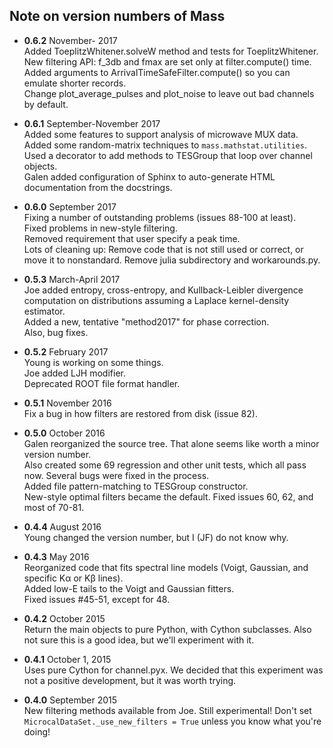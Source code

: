 ## Note on version numbers of Mass

* **0.6.2** November- 2017  
Added ToeplitzWhitener.solveW method and tests for ToeplitzWhitener.  
New filtering API: f_3db and fmax are set only at filter.compute() time.  
Added arguments to ArrivalTimeSafeFilter.compute() so you can emulate shorter records.  
Change plot_average_pulses and plot_noise to leave out bad channels by default.  

* **0.6.1** September-November 2017    
Added some features to support analysis of microwave MUX data.  
Added some random-matrix techniques to `mass.mathstat.utilities`.  
Used a decorator to add methods to TESGroup that loop over channel objects.  
Galen added configuration of Sphinx to auto-generate HTML documentation from the docstrings.  

* **0.6.0** September 2017  
Fixing a number of outstanding problems (issues 88-100 at least).  
Fixed problems in new-style filtering.  
Removed requirement that user specify a peak time.  
Lots of cleaning up: Remove code that is not still used or correct, or move it to nonstandard. Remove julia subdirectory and workarounds.py.

* **0.5.3** March-April 2017  
Joe added entropy, cross-entropy, and Kullback-Leibler divergence computation on distributions assuming a Laplace kernel-density estimator.  
Added a new, tentative "method2017" for phase correction.  
Also, bug fixes.

* **0.5.2** February 2017  
Young is working on some things.  
Joe added LJH modifier.  
Deprecated ROOT file format handler.  

* **0.5.1** November 2016  
Fix a bug in how filters are restored from disk (issue 82).

* **0.5.0** October 2016  
Galen reorganized the source tree. That alone seems like worth a minor version number.  
Also created some 69 regression and other unit tests, which all pass now. Several bugs were fixed in the process.  
Added file pattern-matching to TESGroup constructor.  
New-style optimal filters became the default. Fixed issues 60, 62, and most of 70-81.

* **0.4.4** August 2016  
Young changed the version number, but I (JF) do not know why.

* **0.4.3** May 2016  
Reorganized code that fits spectral line models (Voigt, Gaussian, and specific K&alpha; or K&beta; lines).  
Added low-E tails to the Voigt and Gaussian fitters.  
Fixed issues #45-51, except for 48.

* **0.4.2** October 2015  
Return the main objects to pure Python, with Cython subclasses. Also not sure this is a good idea, but we'll experiment with it.

* **0.4.1** October 1, 2015   
Uses pure Cython for channel.pyx. We decided that this experiment was not a positive development, but it was worth trying.

* **0.4.0** September 2015  
New filtering methods available from Joe. Still experimental! Don't set ```MicrocalDataSet._use_new_filters = True``` unless you know what you're doing!
